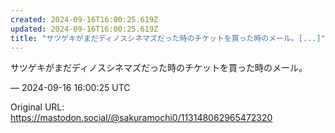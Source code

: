 ```yaml
---
created: 2024-09-16T16:00:25.619Z
updated: 2024-09-16T16:00:25.619Z
title: "サツゲキがまだディノスシネマズだった時のチケットを買った時のメール。[...]"
---
```


<p>サツゲキがまだディノスシネマズだった時のチケットを買った時のメール。</p>

&mdash; 2024-09-16 16:00:25 UTC

Original URL: https://mastodon.social/@sakuramochi0/113148062965472320
